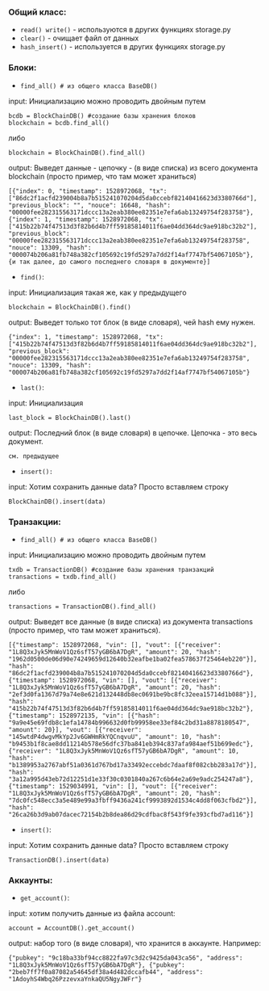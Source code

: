 ### Общий класс:
* `read() write()` - используются в других функциях storage.py
* `clear()` - очищает файл от данных
* `hash_insert()` - используется в других функциях storage.py

### Блоки:
* `find_all() # из общего класса BaseDB()`

input: Инициализацию можно проводить двойным путем
    
    bcdb = BlockChainDB() #создание базы хранения блоков
    blockchain = bcdb.find_all()
    
либо
    
    blockchain = BlockChainDB().find_all()
    
output: Выведет данные - цепочку - (в виде списка) из всего документа blockchain (просто пример, что там может храниться)
    
    [{"index": 0, "timestamp": 1528972068, "tx": ["86dc2f1acfd239004b8a7b515241070204d5da0ccebf82140416623d3380766d"], "previous_block": "", "nouce": 16648, "hash": "00000fee282315563171dccc13a2eab380ee82351e7efa6ab13249754f283758"},
    {"index": 1, "timestamp": 1528972068, "tx": ["415b22b74f47513d3f82b6d4b7ff59185814011f6ae04dd364dc9ae918bc32b2"], "previous_block": "00000fee282315563171dccc13a2eab380ee82351e7efa6ab13249754f283758", "nouce": 13309, "hash": "000074b206a81fb748a382cf105692c19fd5297a7dd2f14af7747bf54067105b"},
    {и так далее, до самого последнего словаря в документе}]

* `find()`:

input: Инициализация такая же, как у предыдущего
    
    blockchain = BlockChainDB().find()

output: Выведет только тот блок (в виде словаря), чей hash ему нужен.
    
    {"index": 1, "timestamp": 1528972068, "tx": ["415b22b74f47513d3f82b6d4b7ff59185814011f6ae04dd364dc9ae918bc32b2"], "previous_block": "00000fee282315563171dccc13a2eab380ee82351e7efa6ab13249754f283758", "nouce": 13309, "hash": "000074b206a81fb748a382cf105692c19fd5297a7dd2f14af7747bf54067105b"}

* `last()`:

input: Инициализация

    last_block = BlockChainDB().last()

output: Последний блок (в виде словаря) в цепочке. Цепочка - это весь документ. 

    см. предыдущее

* `insert():`

input: Хотим сохранить данные data? Просто вставляем строку
    
    BlockChainDB().insert(data)


### Транзакции:

* `find_all() # из общего класса BaseDB()`

input: Инициализацию можно проводить двойным путем
    
    txdb = TransactionDB() #создание базы хранения транзакций
    transactions = txdb.find_all()
    
либо
    
    transactions = TransactionDB().find_all()
    
output: Выведет все данные (в виде списка) из документа transactions (просто пример, что там может храниться).
    
    [{"timestamp": 1528972068, "vin": [], "vout": [{"receiver": "1L8Q3xJyk5MnWoV1Qz6sfT57yGB6bA7DgR", "amount": 20, "hash": "1962d0500de06d90e74249659d12640b32eafbe1ba02fea578637f25464eb220"}], "hash": "86dc2f1acfd239004b8a7b515241070204d5da0ccebf82140416623d3380766d"},
    {"timestamp": 1528972068, "vin": [], "vout": [{"receiver": "1L8Q3xJyk5MnWoV1Qz6sfT57yGB6bA7DgR", "amount": 20, "hash": "2ef3d0fa1367d79a74e8e621d132448db8ec0691be9bc8fc32eea15714d1b088"}], "hash": "415b22b74f47513d3f82b6d4b7ff59185814011f6ae04dd364dc9ae918bc32b2"},
    {"timestamp": 1528972135, "vin": [{"hash": "9a9e45e69fdb8c1efa14784b996632d0fb99958ee33ef84c2bd31a8878180547", "amount": 20}], "vout": [{"receiver": "145wtdP4dwgvMkYp2Jv6GWHmRkYQCnqvuU", "amount": 10, "hash": "b9453b1f8cae8dd11214b578e56dfc37ba841eb394c837afa984aef51b699edc"}, {"receiver": "1L8Q3xJyk5MnWoV1Qz6sfT57yGB6bA7DgR", "amount": 10, "hash": "b1389953a2767abf51a0361d767bd17a33492eccebdc7daaf8f082cbb283a17d"}], "hash": "3a12a995d43eb72d12251d1e33f30c0301840a267c6b64e2a69e9adc254247a8"},
    {"timestamp": 1529034991, "vin": [], "vout": [{"receiver": "1L8Q3xJyk5MnWoV1Qz6sfT57yGB6bA7DgR", "amount": 20, "hash": "7dc0fc548ecc3a5e489e99a3fbff9436a241cf9993892d1534c4dd8f063cfbd2"}], "hash": "26ca26b3d9ab07dacec72154b2b8dea86d29cdfbac8f543f9fe393cfbd7ad116"}]

* `insert()`:

input: Хотим сохранить данные data? Просто вставляем строку
    
    TransactionDB().insert(data)


### Аккаунты:

* `get_account()`:

 input: хотим получить данные из файла account:
    
    account = AccountDB().get_account()

output: набор того (в виде словаря), что хранится в аккаунте. Например:
    
    {"pubkey": "9c18ba33bf94cc8822fa97c3d2c9425da043ca56", "address": "1L8Q3xJyk5MnWoV1Qz6sfT57yGB6bA7DgR"}, {"pubkey": "2beb7ff7f0a87082a54645df38a4d482dccafb44", "address": "1AdoyhS4Wbq26PzzevxaYnkaQU5NgyJWFr"}
